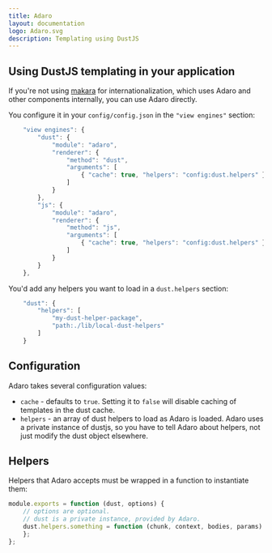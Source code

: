 ```yaml
---
title: Adaro
layout: documentation
logo: Adaro.svg
description: Templating using DustJS
---
```


Using DustJS templating in your application
-------------------------------------------

If you're not using [makara] for internationalization, which uses Adaro and other components internally, you can use Adaro directly.

You configure it in your `config/config.json` in the `"view engines"` section:

```javascript
    "view engines": {
        "dust": {
            "module": "adaro",
            "renderer": {
                "method": "dust",
                "arguments": [
                    { "cache": true, "helpers": "config:dust.helpers" }
                ]
            }
        },
        "js": {
            "module": "adaro",
            "renderer": {
                "method": "js",
                "arguments": [
                    { "cache": true, "helpers": "config:dust.helpers" }
                ]
            }
        }
    },
```

You'd add any helpers you want to load in a `dust.helpers` section:

```javascript
    "dust": {
        "helpers": [
            "my-dust-helper-package",
            "path:./lib/local-dust-helpers"
        ]
    }
```

Configuration
-------------

Adaro takes several configuration values:

* `cache` - defaults to `true`. Setting it to `false` will disable caching of templates in the dust cache.
* `helpers` - an array of dust helpers to load as Adaro is loaded. Adaro uses a private instance of dustjs, so you have to tell Adaro about helpers, not just modify the dust object elsewhere.


Helpers
-------

Helpers that Adaro accepts must be wrapped in a function to instantiate them:

```javascript
module.exports = function (dust, options) {
    // options are optional.
    // dust is a private instance, provided by Adaro.
    dust.helpers.something = function (chunk, context, bodies, params) {
    };
};
```

[makara]: makara.html
